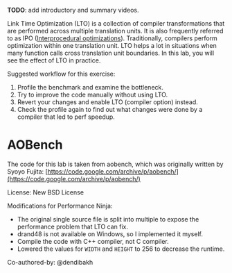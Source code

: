 **TODO**: add introductory and summary videos.

Link Time Optimization (LTO) is a collection of compiler transformations that are performed across multiple translation units. It is also frequently referred to as IPO ([Interprocedural optimizations](https://en.wikipedia.org/wiki/Interprocedural_optimization)). Traditionally, compilers perform optimization within one translation unit. LTO helps a lot in situations when many function calls cross translation unit boundaries. In this lab, you will see the effect of LTO in practice.

Suggested workflow for this exercise:
1. Profile the benchmark and examine the bottleneck.
2. Try to improve the code manually without using LTO.
3. Revert your changes and enable LTO (compiler option) instead.
4. Check the profile again to find out what changes were done by a compiler that led to perf speedup.

# AOBench
The code for this lab is taken from aobench, which was originally written by Syoyo Fujita:
[https://code.google.com/archive/p/aobench/](https://code.google.com/archive/p/aobench/)

License: New BSD License

Modifications for Performance Ninja:
- The original single source file is split into multiple to expose the performance problem that LTO can fix.
- drand48 is not available on Windows, so I implemented it myself.
- Compile the code with C++ compiler, not C compiler.
- Lowered the values for `WIDTH` and `HEIGHT` to 256 to decrease the runtime.

Co-authored-by: @dendibakh